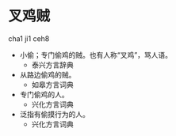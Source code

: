 # 叉鸡贼
cha1 ji1 ceh8
+ 小偷；专门偷鸡的贼。也有人称“叉鸡”，骂人语。
  * 泰兴方言辞典
+ 从路边偷鸡的贼。
  * 如皋方言词典
+ 专门偷鸡的人。
  * 兴化方言词典
+ 泛指有偷摸行为的人。
  * 兴化方言词典
